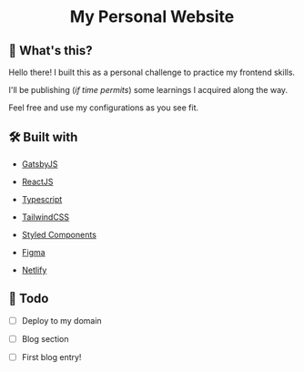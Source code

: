 <h1 align="center">
  My Personal Website
</h1>

## 📝 What's this?

Hello there! I built this as a personal challenge to practice my frontend skills.

I'll be publishing (_if time permits_) some learnings I acquired along the way.

Feel free and use my configurations as you see fit.

## 🛠️ Built with

- [GatsbyJS](gatsbyjs.org)

- [ReactJS](https://reactjs.org/)

- [Typescript](https://www.typescriptlang.org/)

- [TailwindCSS](tailwindcss.com)

- [Styled Components](https://styled-components.com)

- [Figma](https://www.figma.com)

- [Netlify](https://www.netlify.com/)

## 🚧 Todo

- [ ] Deploy to my domain

- [ ] Blog section

- [ ] First blog entry!
